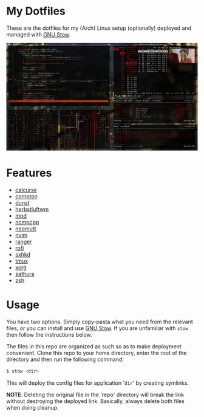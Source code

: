 # My Dotfiles
These are the dotfiles for my (Arch) Linux setup (optionally) deployed and managed
with [GNU Stow](https://www.gnu.org/software/stow/).

![alt text](previews/1.png "Desktop Preview")

# Features
* [calcurse](https://calcurse.org/)
* [compton](https://github.com/chjj/compton)
* [dunst](https://dunst-project.org/)
* [herbstluftwm](https://herbstluftwm.org/)
* [mpd](https://www.musicpd.org/)
* [ncmpcpp](https://rybczak.net/ncmpcpp/)
* [neomutt](https://neomutt.org/)
* [nvim](https://neovim.io/)
* [ranger](https://ranger.github.io/)
* [rofi](https://github.com/davatorium/rofi)
* [sxhkd](https://github.com/baskerville/sxhkd)
* [tmux](https://github.com/tmux/tmux/wiki)
* [xorg](https://www.x.org/wiki/)
* [zathura](https://pwmt.org/projects/zathura/)
* [zsh](https://www.zsh.org/)

# Usage

You have two options. Simply copy-pasta what you need from the relevant files,
or you can install and use [GNU Stow](https://www.gnu.org/software/stow/). If
you are unfamiliar with `stow` then follow the instructions below.

The files in this repo are organized as such so as to make deployment
convenient. Clone this repo to your home directory, enter the root of the 
directory and then run the following command:

```bash
$ stow <dir>
```

This will deploy the config files for application '`dir`' by creating symlinks.

__NOTE__: Deleting the original file in the 'repo' directory will break
the link without destroying the deployed link. Basically, always delete both
files when doing cleanup.
